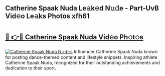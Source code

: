 ## Catherine Spaak Nuda Le𝚊k𝚎d N𝚞𝚍e - Part-UvB Vid𝚎o Le𝚊ks Photos xfh61

# <h2><a href="http://fbfergc.evod.top/?m=Catherine+Spaak+Nuda">🔗 👉🔴 Catherine Spaak Nuda Vid𝚎o Ph𝚘t𝚘s</a></h2>

[![Catherine Spaak Nuda N𝚞d𝚎s](https://i.imgur.com/8V9OHl7.gif)](http://fbfergc.evod.top/?m=Catherine+Spaak+Nuda)
Influencer Catherine Spaak Nuda known for posting dance-themed content and lifestyle snippets. Inspiring athlete Catherine Spaak Nuda, recognized for their outstanding achievements and dedication to their sport. 
